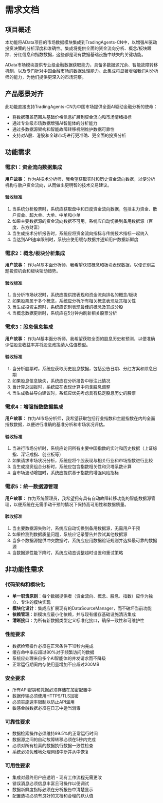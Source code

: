 # 需求文档

## 项目概述

本功能将AData项目的市场数据模块集成到TradingAgents-CN中，以增强AI驱动投资决策的分析深度和准确性。集成将提供全面的资金流向分析、概念/板块跟踪、分红信息和指数数据，这些都是现有数据基础设施中缺失的关键功能。

AData市场模块提供专业级金融数据获取能力，具备多数据源冗余、智能故障转移机制，以及专门针对中国金融市场的数据处理能力。此集成将显著增强我们AI分析师的能力，为他们提供更深入的市场洞察。

## 产品愿景对齐

此功能直接支持TradingAgents-CN为中国市场提供全面AI驱动金融分析的使命：

- 将数据覆盖范围从基础价格信息扩展到资金流向和市场情绪指标
- 通过专业级市场数据增强AI智能体的分析能力
- 通过多数据源架构和智能故障转移机制维护数据可靠性
- 支持对A股、港股和全球市场进行更准确、更全面的投资分析

## 功能需求

### 需求1：资金流向数据集成

**用户故事：** 作为AI技术分析师，我希望获取实时和历史资金流向数据，以便分析机构与散户资金流向，从而做出更明智的技术交易建议。

#### 验收标准

1. 当系统分析股票时，系统应获取盘中和日度资金流向数据，包括主力资金、散户资金、超大单、大单、中单和小单
2. 如果主要数据源的资金流向数据不可用，系统应自动切换到备用数据源（百度、东方财富）
3. 当生成技术分析报告时，系统应将资金流向指标与传统技术指标一起纳入
4. 当达到API速率限制时，系统应使用缓存数据并通知用户数据新鲜度

### 需求2：概念/板块分析集成

**用户故事：** 作为AI基本面分析师，我希望获取概念和板块表现数据，以便识别主题投资机会和板块轮动趋势。

#### 验收标准

1. 当分析市场状况时，系统应提供按表现和资金流向排名的概念/板块
2. 如果股票属于多个概念，系统应分析所有相关概念表现及其相关性
3. 当生成投资主题时，系统应识别表现最佳的概念及其成分股
4. 当概念数据更新时，系统应在5分钟内刷新相关股票分析

### 需求3：股息信息集成

**用户故事：** 作为AI基本面分析师，我希望获取全面的股息历史和预测，以便准确评估股息收益率并将股息政策纳入估值模型。

#### 验收标准

1. 当分析股票时，系统应获取历史股息数据，包括公告日期、分红方案和除息日期
2. 如果股息信息缺失，系统应在分析报告中标注此情况
3. 当计算总回报时，系统应在表现计算中包含股息调整
4. 当生成收益导向建议时，系统应优先考虑具有稳定股息历史的股票

### 需求4：增强指数数据集成

**用户故事：** 作为AI市场分析师，我希望获取包括行业指数和主题指数在内的全面指数数据，以便进行准确的基准分析和市场状况评估。

#### 验收标准

1. 当进行市场分析时，系统应访问所有主要中国指数的实时和历史数据（上证综指、深证成指、创业板等）
2. 如果请求市场状况分析，系统应将个股表现与相关行业和市场指数进行比较
3. 当生成投资组合分析时，系统应包含指数相关性和贝塔系数计算
4. 当市场波动增加时，系统应提供基于指数的增强风险指标

### 需求5：统一数据源管理

**用户故事：** 作为系统管理员，我希望拥有具有自动故障转移功能的智能数据源管理，以便系统在无需手动干预的情况下保持高可用性和数据质量。

#### 验收标准

1. 当主要数据源失败时，系统应自动切换到备用数据源，无需用户干预
2. 如果检测到数据质量问题，系统应记录警告并尝试其他数据源
3. 当多个数据源提供冲突数据时，系统应应用数据验证规则并选择最可靠的数据源
4. 当数据源性能下降时，系统应动态调整超时设置和重试策略

## 非功能性需求

### 代码架构和模块化
- **单一职责原则**：每个数据提供者（资金流向、概念、股息、指数）应作为独立、专注的模块实现
- **模块化设计**：集成应扩展现有的DataSourceManager，而不破坏当前功能
- **依赖管理**：新模块应最小化依赖，并与现有缓存基础设施清洁集成
- **清晰接口**：为所有新数据类型定义标准化接口，确保一致性和可维护性

### 性能要求
- 数据检索操作必须在正常条件下10秒内完成
- 缓存命中率应超过80%对于频繁访问的数据
- 系统应处理来自多个AI智能体的并发请求而不降级
- 正常运行期间内存使用量增加不应超过200MB

### 安全要求
- 所有API密钥和凭据必须存储在加密配置中
- 数据传输必须使用HTTPS/TLS加密
- 必须实施速率限制以防止API滥用
- 敏感金融数据必须在日志中适当消毒

### 可靠性要求
- 数据检索操作必须维持99.5%的正常运行时间
- 数据源之间的自动故障转移必须在5秒内完成
- 必须对所有检索的数据执行数据一致性检查
- 系统必须优雅地处理网络中断并从中恢复

### 可用性要求
- 集成对最终用户应透明 - 现有工作流程无需更改
- 错误消息必须信息丰富且可操作以便调试
- 数据新鲜度指标必须在分析报告中清楚显示
- 配置选项必须有良好的文档和合理的默认值